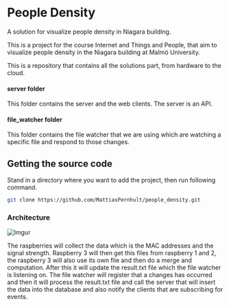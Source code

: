 # People Density
A solution for visualize people density in Niagara building.

This is a project for the course Internet and Things and People, that aim to visualize people density in the Niagara
building at Malmö University.

This is a repository that contains all the solutions part, from hardware to the cloud.

#### server folder
This folder contains the server and the web clients. The server is an API.

#### file_watcher folder
This folder contains the file watcher that we are using which are watching a specific file and respond to those changes.

## Getting the source code
Stand in a directory where you want to add the project, then run following command.
``` bash
git clone https://github.com/MattiasPernhult/people_density.git
```
### Architecture
![Imgur](http://i.imgur.com/Wh8lNHG.png)

The raspberries will collect the data which is the MAC addresses and the signal strength. Raspberry 3 will then get this files from raspberry 1 and 2, the raspberry 3 will also use its own file and then do a merge and computation. 
After this it will update the result.txt file which the file watcher is listening on. The file watcher will register that a changes has occurred and then it will process the result.txt file and call the server that will insert the data into the database and also notify the clients that are subscribing for events.
